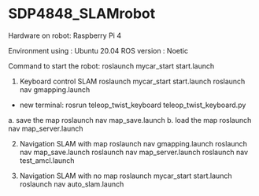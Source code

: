 # SDP4848_SLAMrobot

Hardware on robot: Raspberry Pi 4 

Environment using : Ubuntu 20.04 
ROS version : Noetic



Command to start the robot: 
roslaunch mycar_start start.launch 


1. Keyboard control SLAM
roslaunch mycar_start start.launch 
roslaunch nav gmapping.launch 
- new terminal:
rosrun teleop_twist_keyboard teleop_twist_keyboard.py



a. save the map
roslaunch nav map_save.launch 
b. load the map
roslaunch nav map_server.launch



2. Navigation SLAM with map
roslaunch nav gmapping.launch
roslaunch nav map_save.launch 
roslaunch nav map_server.launch
roslaunch nav test_amcl.launch 



3. Navigation SLAM with no map
roslaunch mycar_start start.launch 
roslaunch nav auto_slam.launch 




